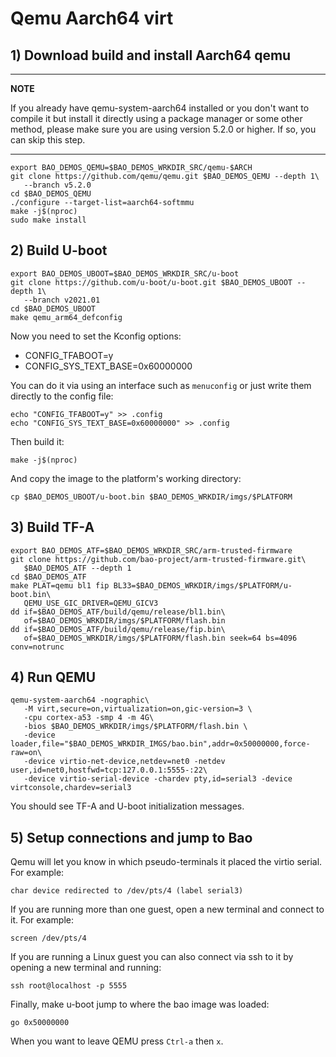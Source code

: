 # Qemu Aarch64 virt

## 1) Download build and install Aarch64 qemu

---

**NOTE**

If you already have qemu-system-aarch64 installed or you don't want to compile 
it but install it directly using a package manager or some other method, please
make sure you are using version 5.2.0 or higher. If so, you can skip this step.

---

```
export BAO_DEMOS_QEMU=$BAO_DEMOS_WRKDIR_SRC/qemu-$ARCH
git clone https://github.com/qemu/qemu.git $BAO_DEMOS_QEMU --depth 1\
   --branch v5.2.0
cd $BAO_DEMOS_QEMU
./configure --target-list=aarch64-softmmu
make -j$(nproc)
sudo make install
```

## 2) Build U-boot


```
export BAO_DEMOS_UBOOT=$BAO_DEMOS_WRKDIR_SRC/u-boot
git clone https://github.com/u-boot/u-boot.git $BAO_DEMOS_UBOOT --depth 1\
   --branch v2021.01
cd $BAO_DEMOS_UBOOT
make qemu_arm64_defconfig
```

Now you need to set the Kconfig options:

* CONFIG_TFABOOT=y
* CONFIG_SYS_TEXT_BASE=0x60000000

You can do it via using an interface such as `menuconfig` or just write them 
directly to the config file:

```
echo "CONFIG_TFABOOT=y" >> .config
echo "CONFIG_SYS_TEXT_BASE=0x60000000" >> .config
```

Then build it:

```
make -j$(nproc)
```

And copy the image to the platform's working directory:

```
cp $BAO_DEMOS_UBOOT/u-boot.bin $BAO_DEMOS_WRKDIR/imgs/$PLATFORM
```

## 3) Build TF-A

```
export BAO_DEMOS_ATF=$BAO_DEMOS_WRKDIR_SRC/arm-trusted-firmware
git clone https://github.com/bao-project/arm-trusted-firmware.git\
   $BAO_DEMOS_ATF --depth 1
cd $BAO_DEMOS_ATF
make PLAT=qemu bl1 fip BL33=$BAO_DEMOS_WRKDIR/imgs/$PLATFORM/u-boot.bin\
   QEMU_USE_GIC_DRIVER=QEMU_GICV3
dd if=$BAO_DEMOS_ATF/build/qemu/release/bl1.bin\
   of=$BAO_DEMOS_WRKDIR/imgs/$PLATFORM/flash.bin
dd if=$BAO_DEMOS_ATF/build/qemu/release/fip.bin\
   of=$BAO_DEMOS_WRKDIR/imgs/$PLATFORM/flash.bin seek=64 bs=4096 conv=notrunc
```

## 4) Run QEMU

```
qemu-system-aarch64 -nographic\
   -M virt,secure=on,virtualization=on,gic-version=3 \
   -cpu cortex-a53 -smp 4 -m 4G\
   -bios $BAO_DEMOS_WRKDIR/imgs/$PLATFORM/flash.bin \
   -device loader,file="$BAO_DEMOS_WRKDIR_IMGS/bao.bin",addr=0x50000000,force-raw=on\
   -device virtio-net-device,netdev=net0 -netdev user,id=net0,hostfwd=tcp:127.0.0.1:5555-:22\
   -device virtio-serial-device -chardev pty,id=serial3 -device virtconsole,chardev=serial3
```

You should see TF-A and U-boot initialization messages.

<!--- instruction#1 -->
## 5) Setup connections and jump to Bao

Qemu will let you know in which pseudo-terminals it placed the virtio serial. 
For example:

```
char device redirected to /dev/pts/4 (label serial3)
```

If you are running more than one guest, open a new terminal and connect to it. 
For example:

```
screen /dev/pts/4
```

If you are running a Linux guest you can also connect via ssh to it by opening 
a new terminal and running:

```
ssh root@localhost -p 5555
```

Finally, make u-boot jump to where the bao image was loaded:

```
go 0x50000000
```

When you want to leave QEMU press `Ctrl-a` then `x`.

<!--- instruction#end -->